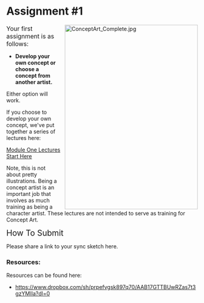 # Assignment #1

<p><img style="float: right; padding-left: 10px;" src="https://vertexschool.instructure.com/courses/285/files/16413/preview?verifier=KEhDoKNmazb42bnbdi7CUNSfWjyrRVHnnBsQIr6R" alt="ConceptArt_Complete.jpg" width="350" height="485" data-api-endpoint="https://vertexschool.instructure.com/api/v1/courses/285/files/16413" data-api-returntype="File"></p>
<p><span style="color: var(--ic-brand-font-color-dark); font-family: inherit; font-size: 1rem;">Your first assignment is as follows:</span></p>
<ul>
<li><strong>Develop your own concept or choose a concept from another artist.</strong></li>
</ul>
<p>Either option will work.&nbsp;</p>
<p>If you choose to develop your own concept, we've put together a series of lectures here:</p>
<p><a class="inline_disabled" href="https://www.vertexschool.com/products/character-creation-for-games-in-unreal-engine-5-program-access/categories/2152037303" target="_blank">Module One Lectures Start Here</a></p>
<p>Note, this is not about pretty illustrations. Being a concept artist is an important job that involves as much training as being a character artist. These lectures are not intended to serve as training for Concept Art.</p>
<p><span style="font-family: inherit; font-size: 1.5em; color: var(--ic-brand-font-color-dark);">How To Submit</span></p>
<p>Please share a link to your sync sketch here.</p>
<h3>Resources:</h3>
<p>Resources can be found here:&nbsp;</p>
<ul>
<li><a class="inline_disabled" href="https://www.dropbox.com/sh/prpefvgsk897q70/AAB17GTTBUwRZas7t3gzYMlIa?dl=0" target="_blank">https://www.dropbox.com/sh/prpefvgsk897q70/AAB17GTTBUwRZas7t3gzYMlIa?dl=0</a></li>
</ul>
<p>&nbsp;</p>